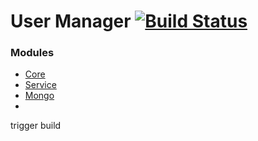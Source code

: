 User Manager  [![Build Status](https://travis-ci.org/revolutionarysystems/user-manager.svg?branch=master)](https://travis-ci.org/revolutionarysystems/user-manager)
====================

### Modules

* [Core](https://github.com/revolutionarysystems/user-manager/tree/master/core)
* [Service](https://github.com/revolutionarysystems/user-manager/tree/master/service)
* [Mongo](https://github.com/revolutionarysystems/user-manager/tree/master/mongo)
* 
trigger build
